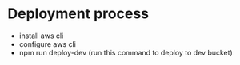 Deployment process
==================
- install aws cli
- configure aws cli
- npm run deploy-dev (run this command to deploy to dev bucket)